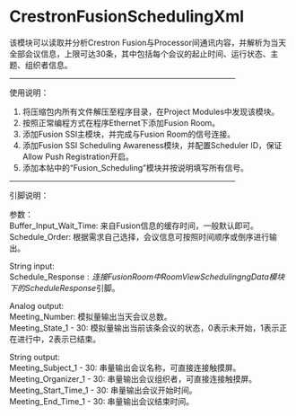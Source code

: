 # CrestronFusionSchedulingXml
该模块可以读取并分析Crestron Fusion与Processor间通讯内容，并解析为当天全部会议信息，上限可达30条，其中包括每个会议的起止时间、运行状态、主题、组织者信息。

<HR style="FILTER: alpha(opacity=100,finishopacity=0,style=3)" width="80%" color=#987cb9 SIZE=3>

使用说明：
<ol>
<li>将压缩包内所有文件解压至程序目录，在Project Modules中发现该模块。</li>
<li>按照正常编程方式在程序Ethernet下添加Fusion Room。</li>
<li>添加Fusion SSI主模块，并完成与Fusion Room的信号连接。</li>
<li>添加Fusion SSI Scheduling Awareness模块，并配置Scheduler ID，保证Allow Push Registration开启。</li>
<li>添加本帖中的“Fusion_Scheduling”模块并按说明填写所有信号。</li>
</ol>

<HR style="FILTER: alpha(opacity=100,finishopacity=0,style=3)" width="80%" color=#987cb9 SIZE=3>

引脚说明：<br>

参数：<br>
Buffer_Input_Wait_Time: 来自Fusion信息的缓存时间，一般默认即可。<br>
Schedule_Order: 根据需求自己选择，会议信息可按照时间顺序或倒序进行输出。<br>

String input:<br>
Schedule_Response$: 连接Fusion Room中RoomView Schedulingng Data模块下的ScheduleResponse$引脚。<br>

Analog output:<br>
Meeting_Number: 模拟量输出当天会议总数。<br>
Meeting_State_1 - 30: 模拟量输出当前该条会议的状态，0表示未开始，1表示正在进行中，2表示已结束。<br>

String output:<br>
Meeting_Subject_1 - 30: 串量输出会议名称，可直接连接触摸屏。<br>
Meeting_Organizer_1 - 30: 串量输出会议组织者，可直接连接触摸屏。<br>
Meeting_Start_Time_1 - 30: 串量输出会议开始时间。<br>
Meeting_End_Time_1 - 30: 串量输出会议结束时间。 <br>
